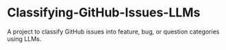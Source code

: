 # Classifying-GitHub-Issues-LLMs
A project to classify GitHub issues into feature, bug, or question categories using LLMs.
